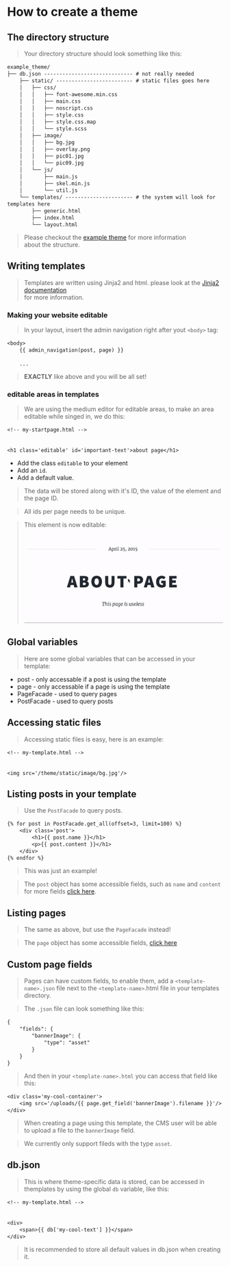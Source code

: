 # How to create a theme

## The directory structure
> Your directory structure should look something like this:

    example_theme/
    ├── db.json ----------------------------- # not really needed
        ├── static/ ------------------------- # static files goes here
        │   ├── css/
        │   │   ├── font-awesome.min.css
        │   │   ├── main.css
        │   │   ├── noscript.css
        │   │   ├── style.css
        │   │   ├── style.css.map
        │   │   └── style.scss
        │   ├── image/
        │   │   ├── bg.jpg
        │   │   ├── overlay.png
        │   │   ├── pic01.jpg
        │   │   └── pic09.jpg
        │   └── js/
        │       ├── main.js
        │       ├── skel.min.js
        │       └── util.js
        └── templates/ ---------------------- # the system will look for templates here
            ├── generic.html
            ├── index.html
            └── layout.html

> Please checkout the [example theme](example_theme) for more information  
> about the structure.

## Writing templates
> Templates are written using Jinja2 and html.
> please look at the [Jinja2 documentation](http://jinja.pocoo.org/docs/2.10/templates/)  
> for more information.

### Making your website editable
> In your layout, insert the admin navigation right after yout `<body>` tag:

    <body>
        {{ admin_navigation(post, page) }}

        ...

> __EXACTLY__ like above and you will be all set!

### editable areas in templates
> We are using the medium editor for editable areas, to make an area editable
> while singed in, we do this:

    <!-- my-startpage.html -->

    
    <h1 class='editable' id='important-text'>about page</h1>

* Add the class `editable` to your element
* Add an `id`.
* Add a default value.

> The data will be stored along with it's ID, the value of the element
> and the page ID.

> All ids per page needs to be unique.

> This element is now editable:  
![editable gif](screenshots/editable.gif)

## Global variables
> Here are some global variables that can be accessed in your template:

* post - only accessable if a post is using the template
* page - only accessable if a page is using the template
* PageFacade - used to query pages
* PostFacade - used to query posts

## Accessing static files
> Accessing static files is easy, here is an example:

    <!-- my-template.html -->
    
    
    <img src='/theme/static/image/bg.jpg'/>

## Listing posts in your template
> Use the `PostFacade` to query posts.

    {% for post in PostFacade.get_all(offset=3, limit=100) %}
        <div class='post'>
            <h1>{{ post.name }}</h1>
            <p>{{ post.content }}</h1>
        </div>
    {% endfor %}

> This was just an example!

> The `post` object has some accessible fields, such as `name` and `content`  
> for more fields [click here](FIELDS_POST.md).

## Listing pages
> The same as above, but use the `PageFacade` instead!

> The `page` object has some accessible fields, [click here](FIELDS_PAGE.md)

## Custom page fields
> Pages can have custom fields, to enable them, add a `<template-name>.json` file
> next to the `<template-name>`.html file in your templates directory.

> The `.json` file can look something like this:

    {
        "fields": {
            "bannerImage": {
                "type": "asset"
            }
        }
    }

> And then in your `<template-name>.html` you can access that field like this:

    <div class='my-cool-container'>
        <img src='/uploads/{{ page.get_field('bannerImage').filename }}'/> 
    </div>

> When creating a page using this template, the CMS user will be able to upload
> a file to the `bannerImage` field.

> We currently only support fileds with the type `asset`.

## db.json
> This is where theme-specific data is stored, can be accessed in themplates
> by using the global `db` variable, like this:
    
    <!-- my-template.html -->
    

    <div>
        <span>{{ db['my-cool-text'] }}</span>
    </div>


> It is recommended to store all default values in db.json when creating it.
